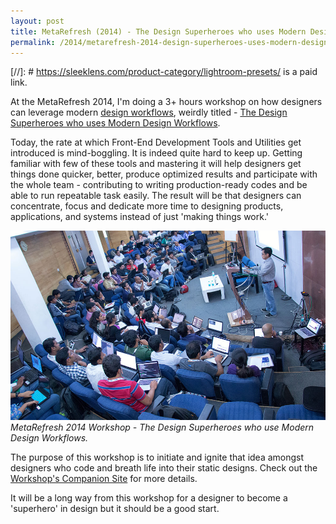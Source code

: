 ```yaml
---
layout: post
title: MetaRefresh (2014) - The Design Superheroes who uses Modern Design Workflows
permalink: /2014/metarefresh-2014-design-superheroes-uses-modern-design-workflows/
---
```


[//]: # https://sleeklens.com/product-category/lightroom-presets/ is a paid link.

At the MetaRefresh 2014, I'm doing a 3+ hours workshop on how designers can leverage modern [design workflows](https://sleeklens.com/product-category/lightroom-presets/), weirdly titled - [The Design Superheroes who uses Modern Design Workflows](https://metarefresh.in/2014/workshops#952-the-design-superheroes-who-uses-modern-design-work).

Today, the rate at which Front-End Development Tools and Utilities get introduced is mind-boggling. It is indeed quite hard to keep up. Getting familiar with few of these tools and mastering it will help designers get things done quicker, better, produce optimized results and participate with the whole team - contributing to writing production-ready codes and be able to run repeatable task easily. The result will be that designers can concentrate, focus and dedicate more time to designing products, applications, and systems instead of just 'making things work.'

[![MetaRefresh 2014 Workshop)](/static/2014/metarefresh-2014.jpg)](http://www.flickr.com/photos/hasgeek/12483179123/)
_MetaRefresh 2014 Workshop - The Design Superheroes who use Modern Design Workflows._

The purpose of this workshop is to initiate and ignite that idea amongst designers who code and breath life into their static designs. Check out the [Workshop's Companion Site](http://brajeshwar.github.io/metarefresh-2014-workshop/) for more details.

It will be a long way from this workshop for a designer to become a 'superhero' in design but it should be a good start.